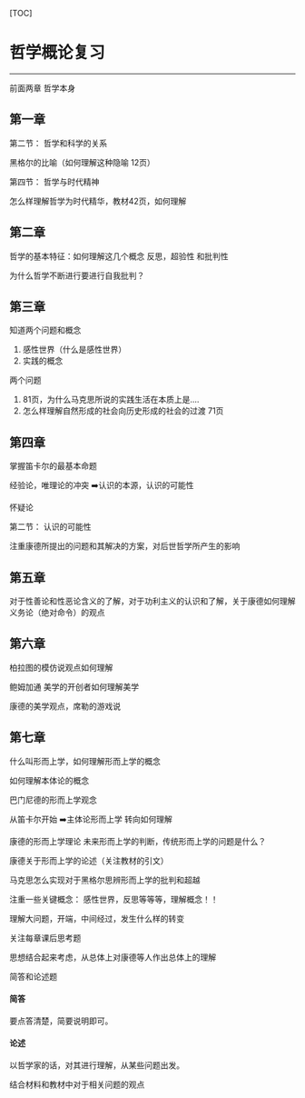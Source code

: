 [TOC]

# 哲学概论复习

---

前面两章 哲学本身

## 第一章

第二节： 哲学和科学的关系

黑格尔的比喻（如何理解这种隐喻 12页）

第四节： 哲学与时代精神

怎么样理解哲学为时代精华，教材42页，如何理解

## 第二章

哲学的基本特征：如何理解这几个概念 反思，超验性 和批判性  

为什么哲学不断进行要进行自我批判？

## 第三章

知道两个问题和概念

1. 感性世界（什么是感性世界）
2. 实践的概念

两个问题

1. 81页，为什么马克思所说的实践生活在本质上是....
2. 怎么样理解自然形成的社会向历史形成的社会的过渡 71页

## 第四章

掌握笛卡尔的最基本命题

经验论，唯理论的冲突 :arrow_right:认识的本源，认识的可能性

怀疑论

第二节： 认识的可能性

注重康德所提出的问题和其解决的方案，对后世哲学所产生的影响

## 第五章

对于性善论和性恶论含义的了解，对于功利主义的认识和了解，关于康德如何理解义务论（绝对命令）的观点

## 第六章

柏拉图的模仿说观点如何理解

鲍姆加通 美学的开创者如何理解美学

康德的美学观点，席勒的游戏说

## 第七章

什么叫形而上学，如何理解形而上学的概念

如何理解本体论的概念

巴门尼德的形而上学观念

从笛卡尔开始 :arrow_right:主体论形而上学  转向如何理解

康德的形而上学理论  未来形而上学的判断，传统形而上学的问题是什么？

康德关于形而上学的论述（关注教材的引文）

马克思怎么实现对于黑格尔思辨形而上学的批判和超越



注重一些关键概念： 感性世界，反思等等等，理解概念！！

理解大问题，开端，中间经过，发生什么样的转变

关注每章课后思考题



思想结合起来考虑，从总体上对康德等人作出总体上的理解



简答和论述题

#### 简答

要点答清楚，简要说明即可。

#### 论述

以哲学家的话，对其进行理解，从某些问题出发。

结合材料和教材中对于相关问题的观点





